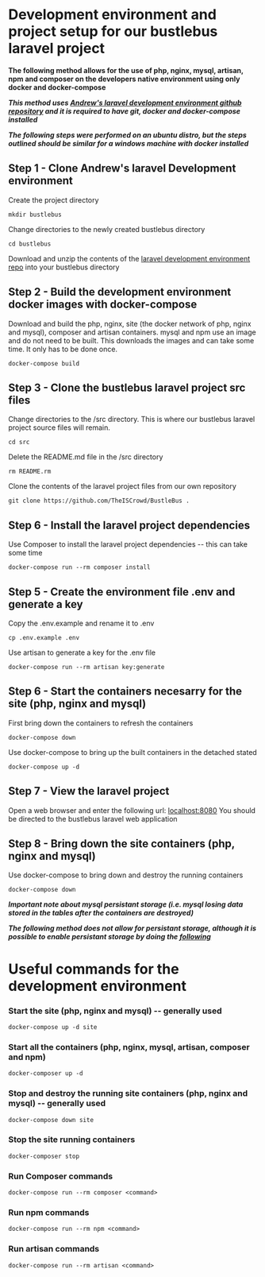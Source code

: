 # Development environment and project setup for our bustlebus laravel project

**The following method allows for the use of php, nginx, mysql, artisan, npm and composer on the developers native environment using only docker and docker-compose**
 

***This method uses [Andrew's laravel development environment github repository](https://github.com/aschmelyun/docker-compose-laravel) and it is required to have git, docker and docker-compose installed*** 

***The following steps were performed on an ubuntu distro, but the steps outlined should be similar for a windows machine with docker installed***

## Step 1 - Clone Andrew's laravel Development environment 

Create the project directory

`mkdir bustlebus`

Change directories to the newly created bustlebus directory

`cd bustlebus`

Download and unzip the contents of the [laravel development environment repo](https://github.com/aschmelyun/docker-compose-laravel/archive/master.zip) into your bustlebus directory

## Step 2 - Build the development environment docker images with docker-compose

Download and build the php, nginx, site (the docker network of php, nginx and mysql), composer and artisan containers. mysql and npm use an image and do not need to be built. 
This downloads the images and can take some time. It only has to be done once.

`docker-compose build`

## Step 3 - Clone the bustlebus laravel project src files

Change directories to the /src directory. This is where our bustlebus laravel project source files will remain.

`cd src`

Delete the README.md file in the /src directory

`rm README.rm`

Clone the contents of the laravel project files from our own repository

`git clone https://github.com/TheISCrowd/BustleBus .`

## Step 6 - Install the laravel project dependencies

Use Composer to install the laravel project dependencies -- this can take some time

`docker-compose run --rm composer install`

## Step 5 - Create the environment file .env and generate a key

Copy the .env.example and rename it to .env

`cp .env.example .env`

Use artisan to generate a key for the .env file

`docker-compose run --rm artisan key:generate`

## Step 6 - Start the containers necesarry for the site (php, nginx and mysql)

First bring down the containers to refresh the containers

`docker-compose down`

Use docker-compose to bring up the built containers in the detached stated

`docker-compose up -d`

## Step 7 - View the laravel project

Open a web browser and enter the following url: [localhost:8080](localhost:8080)
You should be directed to the bustlebus laravel web application

## Step 8 - Bring down the site containers (php, nginx and mysql)

Use docker-compose to bring down and destroy the running containers

`docker-compose down`

***Important note about mysql persistant storage (i.e. mysql losing data stored in the tables after the containers are destroyed)***

***The following method does not allow for persistant storage, although it is possible to enable persistant storage by doing the [following](https://github.com/aschmelyun/docker-compose-laravel#persistent-mysql-storage)***

# Useful commands for the development environment

### Start the site (php, nginx and mysql) -- generally used
`docker-compose up -d site`

### Start all the containers (php, nginx, mysql, artisan, composer and npm)
`docker-composer up -d`

### Stop and destroy the running site containers (php, nginx and mysql) -- generally used
`docker-compose down site`

### Stop the site running containers
`docker-composer stop`

### Run Composer commands
`docker-compose run --rm composer <command>`

### Run npm commands
`docker-compose run --rm npm <command>`

### Run artisan commands
`docker-compose run --rm artisan <command>`
